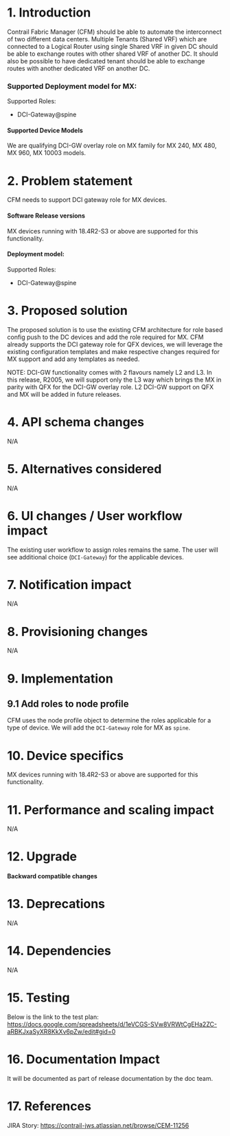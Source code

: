 # 1. Introduction
Contrail Fabric Manager (CFM) should be able to automate the interconnect of two different data centers. Multiple Tenants (Shared VRF) which are connected to a Logical Router using single Shared VRF in given DC should be able to exchange routes with other shared VRF of another DC. It should also be possible to have dedicated tenant should be able to exchange routes with another dedicated VRF on another DC.

### Supported Deployment model for MX:
Supported Roles:
- DCI-Gateway@spine

#### Supported Device Models
We are qualifying DCI-GW overlay role on MX family for MX 240, MX 480, MX 960, MX 10003 models.

# 2. Problem statement
CFM needs to support DCI gateway role for MX devices. 

#### Software Release versions
MX devices running with 18.4R2-S3 or above are supported for this functionality.

#### Deployment model:
Supported Roles:
- DCI-Gateway@spine

# 3. Proposed solution
The proposed solution is to use the existing CFM architecture for role based config push to the DC devices and add the role required for MX. CFM already supports the DCI gateway role for QFX devices, we will leverage the existing configuration templates and make respective changes required for MX support and add any templates as needed. 

NOTE: DCI-GW functionality comes with 2 flavours namely L2 and L3. In this release, R2005, we will support only the L3 way which brings the MX in parity with QFX for the DCI-GW overlay role. L2 DCI-GW support on QFX and MX will be added in future releases.

# 4. API schema changes
N/A

# 5. Alternatives considered
N/A

# 6. UI changes / User workflow impact
The existing user workflow to assign roles remains the same. The user will see additional choice (`DCI-Gateway`) for the applicable devices.

# 7. Notification impact
N/A

# 8. Provisioning changes
N/A

# 9. Implementation
## 9.1 Add roles to node profile
CFM uses the node profile object to determine the roles applicable for a type of device. We will add the `DCI-Gateway` role for MX  as `spine`.

# 10. Device specifics
MX devices running with 18.4R2-S3 or above are supported for this functionality.

# 11. Performance and scaling impact
N/A

# 12. Upgrade
#### Backward compatible changes

# 13. Deprecations
N/A

# 14. Dependencies
N/A

# 15. Testing
Below is the link to the test plan:
https://docs.google.com/spreadsheets/d/1eVCGS-SVw8VRWtCgEHa2ZC-aRBKJxaSyXR8KkXv6pZw/edit#gid=0

# 16. Documentation Impact
It will be documented as part of release documentation by the doc team.

# 17. References
JIRA Story: https://contrail-jws.atlassian.net/browse/CEM-11256
